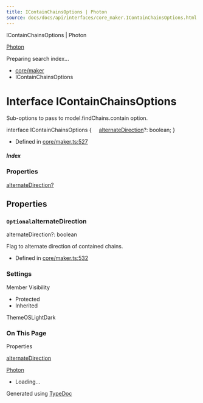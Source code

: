 ```yaml
---
title: IContainChainsOptions | Photon
source: docs/docs/api/interfaces/core_maker.IContainChainsOptions.html
---
```


IContainChainsOptions | Photon

[Photon](../index.html)




Preparing search index...

* [core/maker](../modules/core_maker.html)
* IContainChainsOptions

# Interface IContainChainsOptions

Sub-options to pass to model.findChains.contain option.

interface IContainChainsOptions {
    [alternateDirection](#alternatedirection)?: boolean;
}

* Defined in [core/maker.ts:527](https://github.com/mwhite454/photon/blob/main/packages/photon/src/core/maker.ts#L527)

##### Index

### Properties

[alternateDirection?](#alternatedirection)

## Properties

### `Optional`alternateDirection

alternateDirection?: boolean

Flag to alternate direction of contained chains.

* Defined in [core/maker.ts:532](https://github.com/mwhite454/photon/blob/main/packages/photon/src/core/maker.ts#L532)

### Settings

Member Visibility

* Protected
* Inherited

ThemeOSLightDark

### On This Page

Properties

[alternateDirection](#alternatedirection)

[Photon](../index.html)

* Loading...

Generated using [TypeDoc](https://typedoc.org/)
